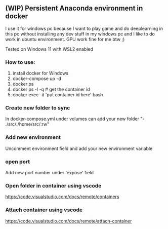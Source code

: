 ## (WIP) Persistent Anaconda environment in docker

I use it for windows pc because I want to play game and do deeplearning in this pc without installing any dev stuff in my windows pc and I like to do work in ubuntu environment.
GPU work fine for me btw ;)

Tested on Windows 11 with WSL2 enabled

### How to use:
1. install docker for Windows
2. docker-compose up -d
3. docker ps
4. docker ps -l -q # get the container id
5. docker exec -it 'put container id here' bash

### Create new folder to sync
In docker-compose.yml under volumes can add your new folder "- ./src/:/home/src/:rw"

### Add new environment
Uncomment environment field and add your new environment variable

### open port
Add new port number under 'expose' field

### Open folder in container using vscode
https://code.visualstudio.com/docs/remote/containers

### Attach container using vscode
https://code.visualstudio.com/docs/remote/attach-container